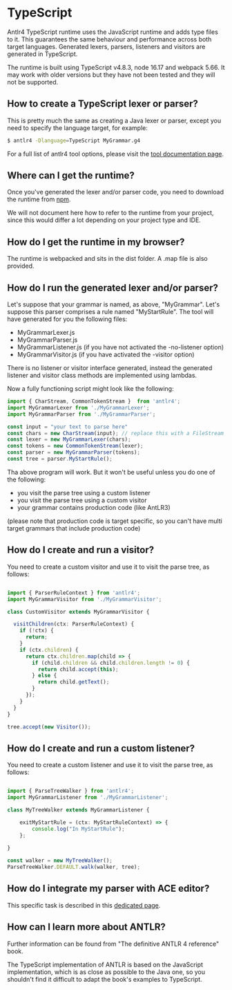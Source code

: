# TypeScript

Antlr4 TypeScript runtime uses the JavaScript runtime and adds type files to it.
This guarantees the same behaviour and performance across both target languages.
Generated lexers, parsers, listeners and visitors are generated in TypeScript.

The runtime is built using TypeScript v4.8.3, node 16.17 and webpack 5.66.
It may work with older versions but they have not been tested and they will not be supported.


## How to create a TypeScript lexer or parser?

This is pretty much the same as creating a Java lexer or parser, except you need to specify the language target, for example:

```bash
$ antlr4 -Dlanguage=TypeScript MyGrammar.g4
```

For a full list of antlr4 tool options, please visit the [tool documentation page](tool-options.md).

## Where can I get the runtime?

Once you've generated the lexer and/or parser code, you need to download the runtime from [npm](https://www.npmjs.com/package/antlr4).

We will not document here how to refer to the runtime from your project, since this would differ a lot depending on your project type and IDE. 

## How do I get the runtime in my browser?

The runtime is webpacked and sits in the dist folder. A .map file is also provided.

## How do I run the generated lexer and/or parser?

Let's suppose that your grammar is named, as above, "MyGrammar". Let's suppose this parser comprises a rule named "MyStartRule". The tool will have generated for you the following files:

*   MyGrammarLexer.js
*   MyGrammarParser.js
*   MyGrammarListener.js (if you have not activated the -no-listener option)
*   MyGrammarVisitor.js (if you have activated the -visitor option)
   
There is no listener or visitor interface generated, instead the generated listener and visitor class methods are implemented using lambdas.

Now a fully functioning script might look like the following:

```typescript
import { CharStream, CommonTokenStream }  from 'antlr4';
import MyGrammarLexer from './MyGrammarLexer';
import MyGrammarParser from './MyGrammarParser';

const input = "your text to parse here"
const chars = new CharStream(input); // replace this with a FileStream as required
const lexer = new MyGrammarLexer(chars);
const tokens = new CommonTokenStream(lexer);
const parser = new MyGrammarParser(tokens);
const tree = parser.MyStartRule();

```

Tha above program will work. But it won't be useful unless you do one of the following:

* you visit the parse tree using a custom listener
* you visit the parse tree using a custom visitor
* your grammar contains production code (like AntLR3)
 
(please note that production code is target specific, so you can't have multi target grammars that include production code)
 
## How do I create and run a visitor?

You need to create a custom visitor and use it to visit the parse tree, as follows:
```typescript

import { ParserRuleContext } from 'antlr4';
import MyGrammarVisitor from './MyGrammarVisitor';

class CustomVisitor extends MyGrammarVisitor {

  visitChildren(ctx: ParserRuleContext) {
    if (!ctx) {
      return;
    }
    if (ctx.children) {
      return ctx.children.map(child => {
        if (child.children && child.children.length != 0) {
          return child.accept(this);
        } else {
          return child.getText();
        }
      });
    }
  }
}

tree.accept(new Visitor());
````

## How do I create and run a custom listener?

You need to create a custom listener and use it to visit the parse tree, as follows:

```typescript

import { ParseTreeWalker } from 'antlr4';
import MyGrammarListener from './MyGrammarListener';

class MyTreeWalker extends MyGrammarListener {

    exitMyStartRule = (ctx: MyStartRuleContext) => {
        console.log("In MyStartRule");
    };
    
}

const walker = new MyTreeWalker();
ParseTreeWalker.DEFAULT.walk(walker, tree);

```

## How do I integrate my parser with ACE editor?

This specific task is described in this [dedicated page](ace-javascript-target.md).
 
## How can I learn more about ANTLR?

Further information can be found from  "The definitive ANTLR 4 reference" book.

The TypeScript implementation of ANTLR is based on the JavaScript implementation, which is as close as possible to the Java one, so you shouldn't find it difficult to adapt the book's examples to TypeScript.
